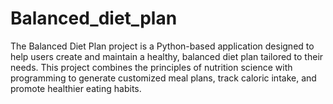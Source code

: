 # Balanced_diet_plan
The Balanced Diet Plan project is a Python-based application designed to help users create and maintain a healthy, balanced diet plan tailored to their needs. This project combines the principles of nutrition science with programming to generate customized meal plans, track caloric intake, and promote healthier eating habits.
